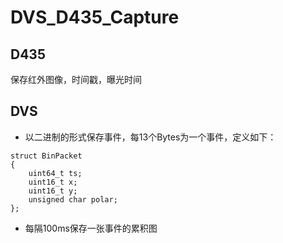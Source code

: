 # DVS_D435_Capture
## D435 
保存红外图像，时间戳，曝光时间 
## DVS 
 - 以二进制的形式保存事件，每13个Bytes为一个事件，定义如下： 
```
struct BinPacket
{
    uint64_t ts;
    uint16_t x;
    uint16_t y;
    unsigned char polar;
};
```
 - 每隔100ms保存一张事件的累积图
